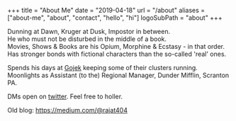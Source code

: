 +++
title = "About Me"
date = "2019-04-18"
url = "/about"
aliases = ["about-me", "about", "contact", "hello", "hi"]
logoSubPath = "about"
+++

Dunning at Dawn, Kruger at Dusk, Impostor in between. \
He who must not be disturbed in the middle of a book. \
Movies, Shows & Books are his Opium, Morphine & Ecstasy - in that order. \
Has stronger bonds with fictional characters than the so-called 'real' ones.


Spends his days at [Gojek](http://gojek.io) keeping some of their clusters running. \
Moonlights as Assistant (to the) Regional Manager, Dunder Mifflin, Scranton PA.


DMs open on [twitter](https://twitter.com/rajat404). Feel free to holler.

Old blog: https://medium.com/@rajat404
